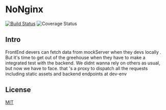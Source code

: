 

# NoNginx
[![Build Status](https://travis-ci.org/azl397985856/NoNginx.png)](https://travis-ci.org/azl397985856/NoNginx)
![Coverage Status](https://coveralls.io/repos/azl397985856/NoNginx/badge.svg?branch=master)
## Intro
FrontEnd devers can fetch data from mockServer when they devs locally . But it's time to get out of the greehouse when they have to make a integrated test with the backend. We didnt wanna rely on others as usual, but now we have to face.
that 's a proxy to dispatch all the requests including static assets and backend endpoints at dev-env

## License

  [MIT](LICENSE)
